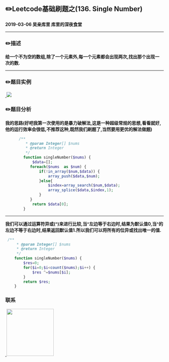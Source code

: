 ## :pencil2:Leetcode基础刷题之(136. Single Number)
**2019-03-06 吴亲库里 库里的深夜食堂**
****
### :pencil2:描述
 **给一个不为空的数组,除了一个元素外,每一个元素都会出现两次,找出那个出现一次的数.**
****
### :pencil2:题目实例
<a href="https://github.com/wuqinqiang/">
​    <img src="https://github.com/wuqinqiang/Lettcode-php/blob/master/images/136.png">
</a> 

### :pencil2:题目分析
**我的思路(好吧我第一次使用的是暴力破解法,这是一种超级常规的思想,看看就好,他的运行效率会很低,不推荐这种,既然我们刷题了,当然要用更优的解法做题)**

```php
      /**
         * @param Integer[] $nums
         * @return Integer
         */
        function singleNumber($nums) {
            $data=[];
           foreach($nums  as $num) {
               if(!in_array($num,$data)) {
                   array_push($data,$num);
               }else{
                   $index=array_search($num,$data);
                   array_splice($data,$index,1);
               }
           }
            return $data[0];
        }
```
****

**我们可以通过运算符异或(^)来进行比较,当^左边等于右边时,结果为默认值0,当^的左边不等于右边时,结果返回默认值1.所以我们可以将所有的位异或找出唯一的值.**
```php
 /**
     * @param Integer[] $nums
     * @return Integer
     */
    function singleNumber($nums) {
        $res=0;
        for($i=0;$i<count($nums);$i++) {
            $res ^=$nums[$i];
        }
        return $res;
    }

```

### 联系

<a href="https://github.com/wuqinqiang/">
​    <img src="https://github.com/wuqinqiang/Lettcode-php/blob/master/qrcode_for_gh_c194f9d4cdb1_430.jpg" width="150px" height="150px">
</a> 
   
    
    
    

